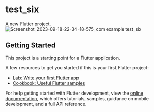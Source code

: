 # test_six

A new Flutter project.
![Screenshot_2023-09-18-22-34-18-575_com example test_six](https://github.com/jasim506022/test_six/assets/57251057/db91c156-c9a1-4ee7-a3d9-72f6ff419269)

## Getting Started

This project is a starting point for a Flutter application.

A few resources to get you started if this is your first Flutter project:

- [Lab: Write your first Flutter app](https://docs.flutter.dev/get-started/codelab)
- [Cookbook: Useful Flutter samples](https://docs.flutter.dev/cookbook)

For help getting started with Flutter development, view the
[online documentation](https://docs.flutter.dev/), which offers tutorials,
samples, guidance on mobile development, and a full API reference.
